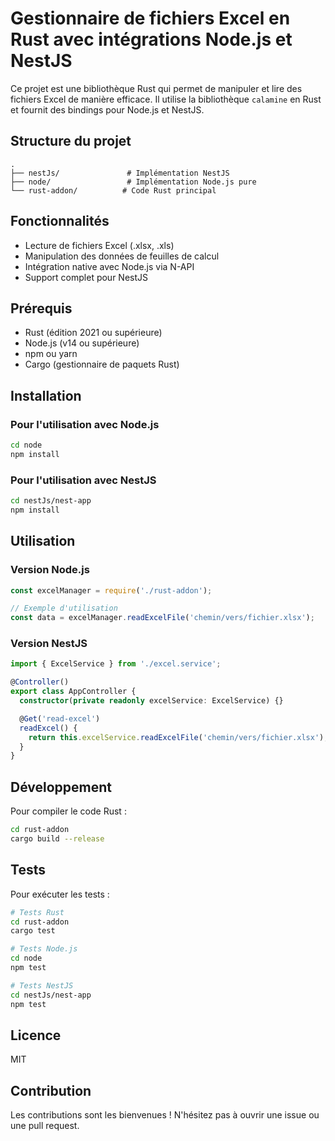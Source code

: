 # Gestionnaire de fichiers Excel en Rust avec intégrations Node.js et NestJS

Ce projet est une bibliothèque Rust qui permet de manipuler et lire des fichiers Excel de manière efficace. Il utilise la bibliothèque `calamine` en Rust et fournit des bindings pour Node.js et NestJS.

## Structure du projet

```
.
├── nestJs/               # Implémentation NestJS
├── node/                 # Implémentation Node.js pure
└── rust-addon/          # Code Rust principal
```

## Fonctionnalités

- Lecture de fichiers Excel (.xlsx, .xls)
- Manipulation des données de feuilles de calcul
- Intégration native avec Node.js via N-API
- Support complet pour NestJS

## Prérequis

- Rust (édition 2021 ou supérieure)
- Node.js (v14 ou supérieure)
- npm ou yarn
- Cargo (gestionnaire de paquets Rust)

## Installation

### Pour l'utilisation avec Node.js

```bash
cd node
npm install
```

### Pour l'utilisation avec NestJS

```bash
cd nestJs/nest-app
npm install
```

## Utilisation

### Version Node.js

```javascript
const excelManager = require('./rust-addon');

// Exemple d'utilisation
const data = excelManager.readExcelFile('chemin/vers/fichier.xlsx');
```

### Version NestJS

```typescript
import { ExcelService } from './excel.service';

@Controller()
export class AppController {
  constructor(private readonly excelService: ExcelService) {}

  @Get('read-excel')
  readExcel() {
    return this.excelService.readExcelFile('chemin/vers/fichier.xlsx');
  }
}
```

## Développement

Pour compiler le code Rust :

```bash
cd rust-addon
cargo build --release
```

## Tests

Pour exécuter les tests :

```bash
# Tests Rust
cd rust-addon
cargo test

# Tests Node.js
cd node
npm test

# Tests NestJS
cd nestJs/nest-app
npm test
```

## Licence

MIT

## Contribution

Les contributions sont les bienvenues ! N'hésitez pas à ouvrir une issue ou une pull request.